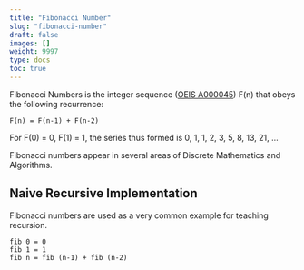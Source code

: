 ```yaml
---
title: "Fibonacci Number"
slug: "fibonacci-number"
draft: false
images: []
weight: 9997
type: docs
toc: true
---
```


Fibonacci Numbers is the integer sequence ([OEIS A000045](https://oeis.org/A000045)) F(n) that obeys the following recurrence:

` F(n) = F(n-1) + F(n-2) `


For F(0) = 0, F(1) = 1, the series thus formed is 0, 1, 1, 2, 3, 5, 8, 13, 21, ...


Fibonacci numbers appear in several areas of Discrete Mathematics and Algorithms.

## Naive Recursive Implementation
Fibonacci numbers are used as a very common example for teaching recursion.

<!-- language: haskell -->

    fib 0 = 0
    fib 1 = 1
    fib n = fib (n-1) + fib (n-2)

